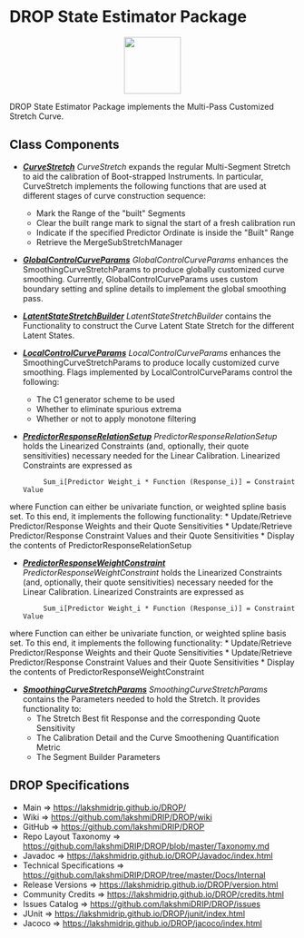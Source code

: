 # DROP State Estimator Package

<p align="center"><img src="https://github.com/lakshmiDRIP/DROP/blob/master/DRIP_Logo.gif?raw=true" width="100"></p>

DROP State Estimator Package implements the Multi-Pass Customized Stretch Curve.


## Class Components

 * [***CurveStretch***](https://github.com/lakshmiDRIP/DROP/tree/master/src/main/java/org/drip/state/estimator/CurveStretch.java)
 <i>CurveStretch</i> expands the regular Multi-Segment Stretch to aid the calibration of Boot-strapped
 Instruments. In particular, CurveStretch implements the following functions that are used at different
 stages of curve construction sequence:
 	* Mark the Range of the "built" Segments
 	* Clear the built range mark to signal the start of a fresh calibration run
 	* Indicate if the specified Predictor Ordinate is inside the "Built" Range
 	* Retrieve the MergeSubStretchManager

 * [***GlobalControlCurveParams***](https://github.com/lakshmiDRIP/DROP/tree/master/src/main/java/org/drip/state/estimator/GlobalControlCurveParams.java)
 <i>GlobalControlCurveParams</i> enhances the SmoothingCurveStretchParams to produce globally customized
 curve smoothing. Currently, GlobalControlCurveParams uses custom boundary setting and spline details to
 implement the global smoothing pass.

 * [***LatentStateStretchBuilder***](https://github.com/lakshmiDRIP/DROP/tree/master/src/main/java/org/drip/state/estimator/LatentStateStretchBuilder.java)
 <i>LatentStateStretchBuilder</i> contains the Functionality to construct the Curve Latent State Stretch for
 the different Latent States.

 * [***LocalControlCurveParams***](https://github.com/lakshmiDRIP/DROP/tree/master/src/main/java/org/drip/state/estimator/LocalControlCurveParams.java)
 <i>LocalControlCurveParams</i> enhances the SmoothingCurveStretchParams to produce locally customized curve
 smoothing. Flags implemented by LocalControlCurveParams control the following:
 	* The C1 generator scheme to be used
 	* Whether to eliminate spurious extrema
 	* Whether or not to apply monotone filtering

 * [***PredictorResponseRelationSetup***](https://github.com/lakshmiDRIP/DROP/tree/master/src/main/java/org/drip/state/estimator/PredictorResponseRelationSetup.java)
 <i>PredictorResponseRelationSetup</i> holds the Linearized Constraints (and, optionally, their quote
 sensitivities) necessary needed for the Linear Calibration. Linearized Constraints are expressed as

 			Sum_i[Predictor Weight_i * Function (Response_i)] = Constraint Value

 where Function can either be univariate function, or weighted spline basis set. To this end, it implements
 the following functionality:
 	* Update/Retrieve Predictor/Response Weights and their Quote Sensitivities
 	* Update/Retrieve Predictor/Response Constraint Values and their Quote Sensitivities
 	* Display the contents of PredictorResponseRelationSetup

 * [***PredictorResponseWeightConstraint***](https://github.com/lakshmiDRIP/DROP/tree/master/src/main/java/org/drip/state/estimator/PredictorResponseWeightConstraint.java)
 <i>PredictorResponseWeightConstraint</i> holds the Linearized Constraints (and, optionally, their quote
 sensitivities) necessary needed for the Linear Calibration. Linearized Constraints are expressed as

 			Sum_i[Predictor Weight_i * Function (Response_i)] = Constraint Value

 where Function can either be univariate function, or weighted spline basis set. To this end, it implements
 the following functionality:
 	* Update/Retrieve Predictor/Response Weights and their Quote Sensitivities
 	* Update/Retrieve Predictor/Response Constraint Values and their Quote Sensitivities
 	* Display the contents of PredictorResponseWeightConstraint

 * [***SmoothingCurveStretchParams***](https://github.com/lakshmiDRIP/DROP/tree/master/src/main/java/org/drip/state/estimator/SmoothingCurveStretchParams.java)
 <i>SmoothingCurveStretchParams</i> contains the Parameters needed to hold the Stretch. It provides
 functionality to:
 	* The Stretch Best fit Response and the corresponding Quote Sensitivity
 	* The Calibration Detail and the Curve Smoothening Quantification Metric
 	* The Segment Builder Parameters


## DROP Specifications

 * Main                     => https://lakshmidrip.github.io/DROP/
 * Wiki                     => https://github.com/lakshmiDRIP/DROP/wiki
 * GitHub                   => https://github.com/lakshmiDRIP/DROP
 * Repo Layout Taxonomy     => https://github.com/lakshmiDRIP/DROP/blob/master/Taxonomy.md
 * Javadoc                  => https://lakshmidrip.github.io/DROP/Javadoc/index.html
 * Technical Specifications => https://github.com/lakshmiDRIP/DROP/tree/master/Docs/Internal
 * Release Versions         => https://lakshmidrip.github.io/DROP/version.html
 * Community Credits        => https://lakshmidrip.github.io/DROP/credits.html
 * Issues Catalog           => https://github.com/lakshmiDRIP/DROP/issues
 * JUnit                    => https://lakshmidrip.github.io/DROP/junit/index.html
 * Jacoco                   => https://lakshmidrip.github.io/DROP/jacoco/index.html
